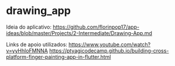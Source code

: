 # drawing_app

Ideia do aplicativo:
https://github.com/florinpop17/app-ideas/blob/master/Projects/2-Intermediate/Drawing-App.md

Links de apoio utilizados:
https://www.youtube.com/watch?v=yyHhloFMNNA
https://ptyagicodecamp.github.io/building-cross-platform-finger-painting-app-in-flutter.html

